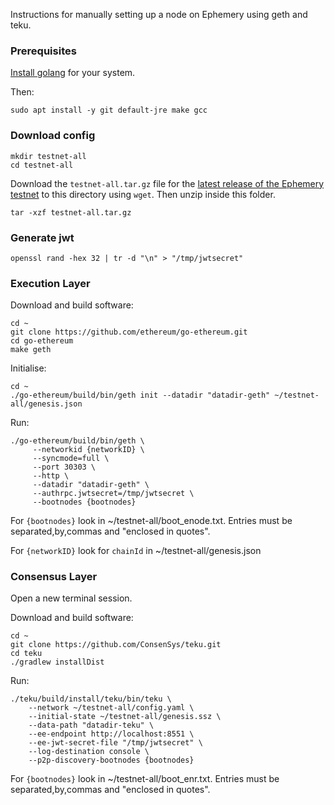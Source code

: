 Instructions for manually setting up a node on Ephemery using geth and teku.

### Prerequisites

[Install golang](https://go.dev/doc/install) for your system.

Then:
```
sudo apt install -y git default-jre make gcc
```

### Download config

```
mkdir testnet-all
cd testnet-all
```

Download the `testnet-all.tar.gz` file for the [latest release of the Ephemery testnet](https://github.com/pk910/test-testnet-repo/releases) to this directory using `wget`. Then unzip inside this folder.
```
tar -xzf testnet-all.tar.gz
```

### Generate jwt

```
openssl rand -hex 32 | tr -d "\n" > "/tmp/jwtsecret"
```

### Execution Layer

Download and build software:
```
cd ~
git clone https://github.com/ethereum/go-ethereum.git
cd go-ethereum
make geth
```
Initialise:
```
cd ~
./go-ethereum/build/bin/geth init --datadir "datadir-geth" ~/testnet-all/genesis.json
```
Run:
```
./go-ethereum/build/bin/geth \
     --networkid {networkID} \
     --syncmode=full \
     --port 30303 \
     --http \
     --datadir "datadir-geth" \
     --authrpc.jwtsecret=/tmp/jwtsecret \
     --bootnodes {bootnodes}
```

For `{bootnodes}` look in ~/testnet-all/boot_enode.txt. Entries must be separated,by,commas and "enclosed in quotes".

For `{networkID}` look for `chainId` in ~/testnet-all/genesis.json

### Consensus Layer

Open a new terminal session.

Download and build software:
```
cd ~
git clone https://github.com/ConsenSys/teku.git
cd teku
./gradlew installDist
```
Run:
```
./teku/build/install/teku/bin/teku \
    --network ~/testnet-all/config.yaml \
    --initial-state ~/testnet-all/genesis.ssz \
    --data-path "datadir-teku" \
    --ee-endpoint http://localhost:8551 \
    --ee-jwt-secret-file "/tmp/jwtsecret" \
    --log-destination console \
    --p2p-discovery-bootnodes {bootnodes}
```

For `{bootnodes}` look in ~/testnet-all/boot_enr.txt. Entries must be separated,by,commas and "enclosed in quotes".
